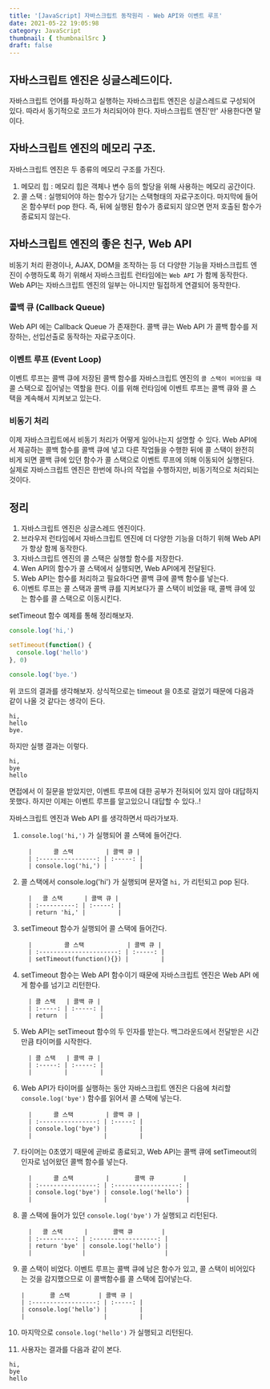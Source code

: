 ```yaml
---
title: '[JavaScript] 자바스크립트 동작원리 - Web API와 이벤트 루프'
date: 2021-05-22 19:05:98
category: JavaScript
thumbnail: { thumbnailSrc }
draft: false
---
```


## 자바스크립트 엔진은 싱글스레드이다.

자바스크립트 언어를 파싱하고 실행하는 자바스크립트 엔진은 싱글스레드로 구성되어 있다. 따라서 동기적으로 코드가 처리되어야 한다. 자바스크립트 엔진'만' 사용한다면 말이다.

## 자바스크립트 엔진의 메모리 구조.

자바스크립트 엔진은 두 종류의 메모리 구조를 가진다.

1. 메모리 힙 : 메모리 힙은 객체나 변수 등의 할당을 위해 사용하는 메모리 공간이다.
2. 콜 스택 : 실행되어야 하는 함수가 담기는 스택형태의 자료구조이다. 마지막에 들어온 함수부터 pop 한다. 즉, 뒤에 실행된 함수가 종료되지 않으면 먼저 호출된 함수가 종료되지 않는다.

## 자바스크립트 엔진의 좋은 친구, Web API

비동기 처리 환경이나, AJAX, DOM을 조작하는 등 더 다양한 기능을 자바스크립트 엔진이 수행하도록 하기 위해서 자바스크립트 런타임에는 `Web API` 가 함께 동작한다. Web API는 자바스크립트 엔진의 일부는 아니지만 밀접하게 연결되어 동작한다.

### 콜백 큐 (Callback Queue)

Web API 에는 Callback Queue 가 존재한다. 콜백 큐는 Web API 가 콜백 함수를 저장하는, 선입선출로 동작하는 자료구조이다.

### 이벤트 루프 (Event Loop)

이벤트 루프는 콜백 큐에 저장된 콜백 함수를 자바스크립트 엔진의 `콜 스택이 비어있을 때` 콜 스택으로 집어넣는 역할을 한다. 이를 위해 런타임에 이벤트 루프는 콜백 큐와 콜 스택을 계속해서 지켜보고 있는다.

### 비동기 처리

이제 자바스크립트에서 비동기 처리가 어떻게 일어나는지 설명할 수 있다. Web API에서 제공하는 콜백 함수를 콜백 큐에 넣고 다른 작업들을 수행한 뒤에 콜 스택이 완전히 비게 되면 콜백 큐에 있던 함수가 콜 스택으로 이벤트 루프에 의해 이동되어 실행된다. 실제로 자바스크립트 엔진은 한번에 하나의 작업을 수행하지만, 비동기적으로 처리되는 것이다.

## 정리

1. 자바스크립트 엔진은 싱글스레드 엔진이다.
2. 브라우저 런타임에서 자바스크립트 엔진에 더 다양한 기능을 더하기 위해 Web API가 항상 함께 동작한다.
3. 자바스크립트 엔진의 콜 스택은 실행할 함수를 저장한다.
4. Wen API의 함수가 콜 스택에서 실행되면, Web API에게 전달된다.
5. Web API는 함수를 처리하고 필요하다면 콜백 큐에 콜백 함수를 넣는다.
6. 이벤트 루프는 콜 스택과 콜백 큐를 지켜보다가 콜 스택이 비었을 때, 콜백 큐에 있는 함수를 콜 스택으로 이동시킨다.

setTimeout 함수 예제를 통해 정리해보자.

```javascript
console.log('hi,')

setTimeout(function() {
  console.log('hello')
}, 0)

console.log('bye.')
```

위 코드의 결과를 생각해보자. 상식적으로는 timeout 을 0초로 걸었기 때문에 다음과 같이 나올 것 같다는 생각이 든다.

```
hi,
hello
bye.
```

하지만 실행 결과는 이렇다.

```
hi,
bye
hello
```

면접에서 이 질문을 받았지만, 이벤트 루프에 대한 공부가 전혀되어 있지 않아 대답하지 못했다. 하지만 이제는 이벤트 루프를 알고있으니 대답할 수 있다..!

자바스크립트 엔진과 Web API 를 생각하면서 따라가보자.

1. `console.log('hi,')` 가 실행되어 콜 스택에 들어간다.

   ```
     |      콜 스택         | 콜백 큐 |
     | :----------------: | :-----: |
     | console.log('hi,') |         |
   ```

2. 콜 스택에서 console.log('hi') 가 실행되며 문자열 `hi,` 가 리턴되고 pop 된다.

   ```
     |   콜 스택      | 콜백 큐 |
     | :----------: | :-----: |
     | return 'hi,' |         |
   ```

3. setTimeout 함수가 실행되어 콜 스택에 들어간다.

   ```
     |         콜 스택            | 콜백 큐 |
     | :----------------------: | :-----: |
     | setTimeout(function(){}) |         |
   ```

4. setTimeout 함수는 Web API 함수이기 때문에 자바스크립트 엔진은 Web API 에게 함수를 넘기고 리턴한다.

   ```
     | 콜 스택   | 콜백 큐 |
     | :-----: | :-----: |
     | return  |         |
   ```

5. Web API는 setTimeout 함수의 두 인자를 받는다. 백그라운드에서 전달받은 시간만큼 타이머를 시작한다.

   ```
     | 콜 스택   | 콜백 큐 |
     | :-----: | :-----: |
     |         |         |
   ```

6. Web API가 타이머를 실행하는 동안 자바스크립트 엔진은 다음에 처리할 `console.log('bye')` 함수를 읽어서 콜 스택에 넣는다.

   ```
     |      콜 스택         | 콜백 큐 |
     | :----------------: | :-----: |
     | console.log('bye') |         |
     |                    |         |
   ```

7. 타이머는 0초였기 때문에 곧바로 종료되고, Web API는 콜백 큐에 setTimeout의 인자로 넘어왔던 콜백 함수를 넣는다.

   ```
     |      콜 스택         |       콜백 큐        |
     | :----------------: | :------------------: |
     | console.log('bye') | console.log('hello') |
     |                    |                      |
   ```

8. 콜 스택에 들어가 있던 `console.log('bye')` 가 실행되고 리턴된다.

   ```
     |   콜 스택      |       콜백 큐        |
     | :----------: | :------------------: |
     | return 'bye' | console.log('hello') |
     |              |                      |
   ```

9. 콜 스택이 비었다. 이벤트 루프는 콜백 큐에 남은 함수가 있고, 콜 스택이 비어있다는 것을 감지했으므로 이 콜백함수를 콜 스택에 집어넣는다.

   ```
   |       콜 스택        | 콜백 큐 |
   | :------------------: | :-----: |
   | console.log('hello') |         |
   |                      |         |
   ```

10. 마지막으로 `console.log('hello')` 가 실행되고 리턴된다.

11. 사용자는 결과를 다음과 같이 본다.

```
hi,
bye
hello

```
